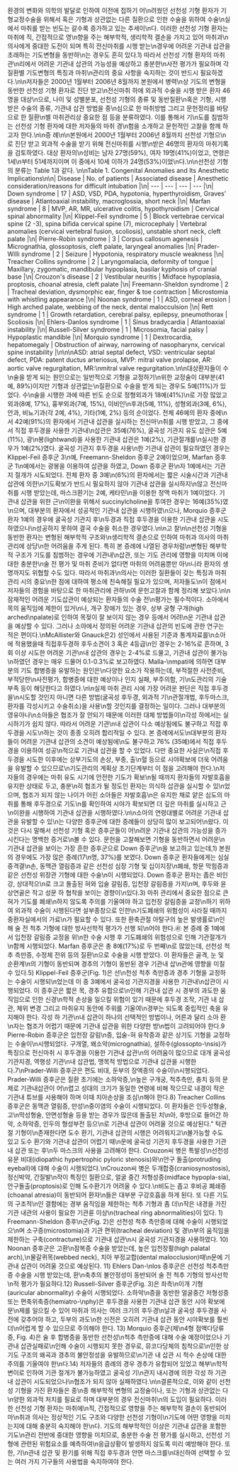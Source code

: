 환경의 변화와 의학의 발달로 인하여 이전에 접하기 어\n려웠던 선천성 기형 환자가 기형교정수술을 위해서 혹은 기형과 상관없는 다른 질환으로 인한 수술을 위하여 수술\n실에서 마취를 받는 빈도는 갈수록 증가하고 있는 추세이\n다. 이러한 선천성 기형 환자는 마취에 직, 간접적으로 영\n향을 주는 해부학적, 생리학적 결손을 가지고 있어 마취과\n의사에게 중대한 도전이 되며 특히 전신마취를 시행 받는\n경우에 어려운 기관내 삽관을 초래하는 기도변형을 동반하\n는 경우도 흔히 있다.1) 따라서 선천성 기형 환자의 마취관\n리에서 어려운 기관내 삽관의 가능성을 예상하고 충분한\n사전 평가가 필요하며 각 질환별 기도변형의 특징과 마취\n관리의 중요 사항을 숙지하는 것이 반드시 필요하겠다.\n\n저자들은 2000년 1월부터 2006년 8월까지 본원에서 병력\n상 기도의 변형을 동반한 선천성 기형 환자로 진단 받고\n전신마취 하에 외과적 수술을 시행 받은 환자 46명을 대상\n으로, 나이 및 성별분포, 선천성 기형의 종류 및 동반질환\n혹은 기형, 시행 받은 수술의 종류, 기관내 삽관 방법을 중\n심으로 한 마취방법 그리고 문헌정리를 바탕으로 한 질환\n별 마취관리상 중요한 점 등을 분류하였다. 이를 통해서 기\n도를 침범하는 선천성 기형 환자에 대한 저자들의 마취 경\n험을 소개하고 문헌적인 고찰을 함께 하고자 한다.\n\n증 례\n\n본원에서 2000년 1월부터 2006년 8월까지 선천성 기형으\n로 진단 받고 외과적 수술을 받기 위해 전신마취를 시행\n받은 46명의 환자의 마취기록을 검토하였다. 대상 환자의\n성비는 남자 27명(59%), 여자 19명(41%)이었고, 연령은 1세\n부터 51세까지이며 이 중에서 10세 이하가 24명(53%)이었\n다.\n\n선천성 기형의 분류는 Table 1과 같다. \n\nTable 1. Congenital Anomalies and Its Anesthetic Implications\n\n| Disease | No. of patients | Associated disease | Anesthetic consideration/reasons for difficult intubation |\n| --- | --- | --- | --- |\n| Down syndrome | 17 | ASD, VSD, PDA, hypotonia, hyperthyroidism, Graves' disease | Atlantoaxial instability, macroglossia, short neck |\n| Marfan syndrome | 8 | MVP, AR, MR, ulcerative colitis, hypothyroidism | Cervical spinal abnormality |\n| Klippel-Feil syndrome | 5 | Block vertebrae cervical spine (2 -3), spina bifida cervical spine (7), microcephaly | Vertebral anomalies (cervical vertebral fusion, scoliosis), unstable short neck, cleft palate |\n| Pierre-Robin syndrome | 3 | Corpus callosum agenesis | Micrognathia, glossoptosis, cleft palate, laryngeal anomalies |\n| Prader-Willi syndrome | 2 | Seizure | Hypotonia, respiratory muscle weakness |\n| Treacher Collins syndrome | 2 | Laryngomalacia, deformity of tongue | Maxillary, zygomatic, mandibular hypoplasia, basilar kyphosis of cranial base |\n| Crouzon's disease | 2 | Vestibular neuritis | Midface hypoplasia, proptosis, choanal atresia, cleft palate |\n| Freemann-Sheldon syndrome | 2 | Tracheal deviation, dysmorphic ear, finger & toe contraction | Microstomia with whistling appearance |\n| Noonan syndrome | 1 | ASD, corneal erosion | High arched palate, webbing of the neck, dental malocculsion |\n| Rett syndrome | 1 | Growth retardation, cerebral palsy, epilepsy, pneumothorax | Scoliosis |\n| Ehlers-Danlos syndrome | 1 | Sinus bradycardia | Atlantoaxial instability |\n| Russell-Silver syndrome | 1 | Microsomia, facial palsy | Hypoplastic mandible |\n| Morquio syndrome | 1 | Dextrocardia, hepatomegaly | Obstruction of airway, narrowing of nasopharynx, cervical spine instability |\n\n\nASD: atrial septal defect, VSD: ventricular septal defect, PDA: patent ductus arteriosus, MVP: mitral valve prolapse, AR: aortic valve regurgitation, MR:\nmitral valve regurgitation.\n\n대상환자들이 수\n술을 받게 되는 원인으로는 일반적으로 기형을 교정하기\n위한 교정술이 대부분(41예, 89%)이지만 기형과 상관없는\n질환으로 수술을 받게 되는 경우도 5예(11%)가 있었다. 수\n술을 시행한 과에 따른 빈도 순으로 정형외과가 18예(41%)\n로 가장 많았고 외과(8예, 17%), 흉부외과(7예, 15%), 이비인\n후과(5예, 11%), 성형외과(3예, 6%), 안과, 비뇨기과(각 2예, 4%), 기타(1예, 2%) 등의 순이었다. 전체 46예의 환자 중에\n서 42예(91%)의 환자에서 기관내 삽관을 실시하는 전신마\n취를 시행 받았고, 그 중에서 직접 후두경을 사용한 기관내\n삽관은 35예(76%), 굴곡성 기관지 유도 삽관은 5예(11%), 광\n봉(lightwand)을 사용한 기관내 삽관은 1예(2%), 기관절개를\n실시한 경우가 1예(2%)였다. 굴곡성 기관지 후두경을 사용\n한 기관내 삽관이 필요하였던 경우는 Klippel-Feil 증후군 3\n예, Freemann-Sheldon 증후군 2예이었으며, Marfan 증후군 1\n예에서는 광봉을 이용하여 삽관을 하였고, Down 증후군 환\n자 1예에서는 기관지 절개가 시도되었다. 전체 환자 중 3예\n(6%)의 환자에서는 짧은 시술시간과 기관내 삽관에 의한\n기도확보가 반드시 필요하지 않아 기관내 삽관을 실시하지\n않고 전신마취를 시행 받았는데, 마스크환기는 2예, 케타민\n을 이용한 정맥 마취가 1예이었다. 기관내 삽관을 위한 근\n이완을 위해서 succinylcholine을 투여한 경우는 16예(35%)였\n으며, 대부분의 환자에서 성공적인 기관내 삽관을 시행하였\n으나, Morquio 증후군 환자 1예의 경우에 굴곡성 기관지 후\n두경과 직접 후두경을 이용한 기관내 삽관을 시도하였으나\n성공하지 못하여 결국 수술을 취소한 경우였다.\n\n고 찰\n\n선천성 기형을 동반한 환자는 변형된 해부학적 구조와\n생리학적 결손으로 인하여 마취과 의사의 마취관리에 상당\n한 어려움을 주게 된다. 특히 본 증례에 나열된 경우처럼\n변형된 해부학적 구조가 기도를 침범하는 경우에 기관내\n삽관, 또는 기도 관리에 영향을 미치며 이에 대한 충분한\n술 전 평가 및 마취 준비가 없다면 마취의 어려움뿐만 아\n니라 환자의 생명까지도 위협할 수도 있다. 따라서 마취과\n의사는 이러한 질환들이 갖는 특징과 마취관리 시의 중요\n한 점에 대하여 평소에 친숙해질 필요가 있으며, 저자들도\n이 점에서 저자들의 경험을 바탕으로 한 마취관리에 관하\n여 문헌고찰과 함께 정리해 보았다.\n\n잠재적인 어려운 기도삽관이 예상되는 환자들의 수술 전\n평가는 필수적이다. 소아에서 목의 움직임에 제한이 있거\n나, 개구 장애가 있는 경우, 상부 궁형 구개(high arched\npalate)로 인하여 목젖이 잘 보이지 않는 경우 등에서 어려\n운 기관내 삽관을 예상할 수 있다. 그러나 소아에서 정의된 어려운 기관내 삽관의 빈도에 관한 연구는 적은 편이다.\nMcAllister와 Gnauck은2) 성인에서 사용된 기준과 통계자료를\n소아에 적용했을때 직접후두경하 후두소견이 3 혹은 4등급\n인 경우는 2-16%로 흔하며, 3회 이상 시도한 어려운 기관\n내 삽관의 경우는 2-4%로 드물고, 기관내 삽관이 불가능\n하였던 경우는 매우 드물어 0.1-0.3%로 보고하였다. Malla-\nmpati에 의하면 대부분의 기도 합병증을 유발하는 원인은\n다양한 요소가 작용하는데, 부적절한 사전준비, 부적당한\n사전평가, 합병증에 대한 예상이나 인지 실패, 부주의함, 기\n도관리의 기술부족 등이 해당한다고 하였다.\n\n실제 마취 관리 시에 가장 어려운 판단은 직접 후두경을\n시도할 것인지 아니면 다른 방법(굴곡성 후두경, 외과적 기\n관절개법, 후두마스크, 환자를 각성시키고 수술취소)을 사용\n할 것인지를 결정하는 일이다. 그러나 대부분의 영유아나\n소아들은 협조가 잘 안되기 때문에 이러한 대체 방법들이\n각성 하에서는 실시하기가 쉽지 않다. 따라서 어려운 기관\n내 삽관이 다소 예상됨에도 불구하고 직접 후두경을 시도\n하는 것이 종종 오히려 합리적일 수 있다. 본 증례에서도\n대부분의 환자들이 어려운 기관내 삽관의 소견이 예상됨에\n도 불구하고 76% (35예)에서 직접 후두경을 이용하여 성공\n적으로 기관내 삽관을 할 수 있었다. 다만 중요한 사실은\n직접 후두경을 시도한 이후에는 상부기도의 손상, 부종, 출\n혈 등으로 시야확보에 더욱 어려움을 유발할 수 있으므로\n기도관리의 계획상 초기단계부터 이 점을 고려해야 한다.\n저자들의 경우에는 마취 유도 시기에 안전한 기도가 확보\n될 때까지 환자들의 자발호흡을 유지한 상태로 두고, 충분\n히 협조가 될 정도인 환자는 의식하 삽관을 실시할 수 있\n었으며, 협조가 되지 않는 나이가 어린 소아들은 자발호흡\n은 유지한 채로 얕은 심도의 마취를 통해 후두경으로 기도\n를 확인하여 시야가 확보되면 더 깊은 마취를 실시하고 근\n이완을 시행하여 기관내 삽관을 시행하였다.\n\n소아의 연령대별로 어려운 기관내 삽관을 유발할 수 있\n는 다양한 증후군에 대한 증례들이 상당히 많이 보고되어\n왔다. 이것은 다시 말해서 선천성 기형 혹은 증후군들이 어\n려운 기관내 삽관의 가능성을 증가시킨다는 명백한 증거로\n볼 수 있다. 문헌을 고찰해보면 기형을 동반하면서 어려운\n기관내 삽관을 보이는 가장 흔한 증후군으로 Down 증후군\n을 보고하고 있는데,1) 본원의 경우에도 가장 많은 증례(17\n명, 37%)를 보였다. Down 증후군 환자들에게는 심실중격결\n손, 동맥관 열림증과 같은 선천성 심장 기형 및 십이지장\n폐쇄, 항문 막힘증과 같은 선천성 위장관 기형에 대한 수술\n이 시행되었다. Down 증후군 환자는 좁은 비인강, 상대적으\n로 크고 돌출된 혀와 입술 갈림증, 입천장 갈림증을 가지\n며, 후두와 윤상연골은 작고 성문 하 협착을 보이는 경향이\n있다.3) 마취 관리에서 중요한 점으로 큰 혀가 기도를 폐쇄\n하지 않도록 주의를 기울여야 하고 입천장 갈림증을 교정\n하기 위하여 외과적 수술이 시행된다면 설부종창으로 인한\n기도폐쇄의 위험성이 사라질 때까지 중환자실에서의 가료\n가 필요할 수 있다. 또한 환축관절 아탈구의 높은 발생률로\n인해 술 전 척추 기형에 대한 방사선학적 평가가 선행 되\n어야 한다.㊶ 본 증례 중 1예에서 입천장 갈림증 교정을 위\n한 수술 시행 후 기도폐쇄의 위험성으로 인해 기관절개가\n함께 시행되었다. Marfan 증후군은 총 8예(17%)로 두 번째\n로 많았는데, 선천성 척추 측만증, 수정체 전위 등의 질환\n으로 수술을 시행 받았다. 이 환자들은 골격, 눈 및 순환계\n의 기형이 동반되며 경추의 기형이 동반된 경우 기관내 삽\n관에 영향을 미칠 수 있다.5) Klippel-Feil 증후군(Fig. 1)은 선\n천성 척추 측만증과 경추 기형을 교정하는 수술이 시행되\n었는데 이 중 3예에서 굴곡성 기관지경을 사용한 기관내\n삽관이 시행되었다. 이 증후군은 짧은 목, 경추 유합으로\n인해 기관내 삽관 시 경부의 과도한 움직임으로 인한 신경\n학적 손상을 일으킬 위험이 있기 때문에 후두경 조작, 기관 내 삽관, 체위 변경 그리고 마취유지 동안에 주위를 기울여\n경부는 되도록 중립적인 축을 유지해야 한다. 각성 하 기관\n내 삽관이 하나의 선택적인 방법이나, 어른과 달리 소아 환\n자는 협조가 어렵기 때문에 기관내 삽관을 위한 다양한 방\n법이 고려되어야 한다.9 Pierre-Robin 증후군은 입천장 갈림\n증, 입술-혀 유착증과 같은 상기도 기형을 교정하는 수술이\n시행되었다. 구개열, 왜소악(micrognathia), 설하수(glossopto-\nsis)가 특징으로 전신마취 시 후두경을 이용한 기관내 삽관\n의 어려움이 많으므로 대개 굴곡성 기관지경, 역행성 기관\n내 삽관법, 맹목적 방법으로 기관내 삽관을 시행한다.7\nPrader-Willi 증후군은 편도 비대, 둔부의 장액종의 수술이\n시행되었다. Prader-Willi 증후군은 질환 초기에는 소하악증,\n높은 구개궁, 척추측만, 충치 등의 문제로 기관내삽관이 어\n렵고 성대의 크기가 동일한 연령에 비해 작으므로 내경이 작은 기관내 튜브를 사용해야 하며 이때 치아손상을 조심\n해야 한다.8) Treacher Collins 증후군은 동맥관 열림증, 만성\n중이염의 수술이 시행되었다. 이 환자들은 인두성형술, 고\n막성형술, 안면성형술 등을 받는 경우가 많은데 돌출된 치\n아, 후방으로 들어간 하악, 소하악증, 인두의 형성부전 등으\n로 기관내 삽관이 어려울 것으로 예상된다.\" 턱관절 기형이\n존재한다면 도수 환기, 기관내 삽관의 시행은 어려워지고\n불가능할 수도 있고 도수 환기와 기관내 삽관이 어렵기 때\n문에 굴곡성 기관지 후두경을 사용한 기관내 삽관 또는 후\n두 마스크의 사용을 고려해야 한다. Crouzon씨 병은 특발성\n선천성 유문 비대(idiopathic hypertrophic pyloric stenosis)와\n안구 돌출(protruding eyeball)에 대해 수술이 시행되었다.\nCrouzon씨 병은 두개합증(craniosynostosis), 정신박약, 간질발\n작이 특징인 질환으로, 얼굴 중간 저형성증(midface hypopla-sia), 안구돌출(proptosis)로 인해 도수환기가 어려울 수 있다.\n비도는 좁고 후비공 폐쇄증(choanal atresia)이 동반되어 환자\n들은 대부분 구강호흡을 하게 된다. 또 다른 기도의 구조적\n인 결함에는 경부 움직임을 제한하는 척추 기형과 좀 더\n작은 내경을 가진 기관 내관의 사용이 필요한 기관륜 이상\n(tracheal ring abnormalities)이 있다. 1) Freemann-Sheldon 증후\n군(Fig. 2)은 선천성 척추 측만증에 대해 수술이 시행되었으\n며 소구증(microstomia)과 기관 편위(tracheal deviation) 및 경\n부의 움직임을 제한하는 구축(contracture)으로 기관내 삽관\n시 굴곡성 기관지경을 사용하였다. 10) Noonan 증후군은 고환\n잠복증 수술을 받았는데, 높은 입천장활(high palatal arch),\n물갈퀴목(webbed neck), 치아 부정교합(dental malocclusion)때\n문에 기관내 삽관이 어려울 것으로 예상된다. 11) Ehlers Dan-\nlos 증후군은 선천성 척추측만증 수술을 시행 받았는데, 환\n축추의 불안정성이 동반되어 술 전 척추 기형의 방사선학\n적 평가가 필요하다.12) Russell-Silver 증후군(Fig. 3)은 좌측\n이개 기형(auricular abnormality) 수술이 시행되었다. 소하악\n증을 동반한 얼굴중간 저형성증 또는 편축위축증(hemiatro-\nphy)은 후두경을 사용한 기관내 삽관 동안 시야 확보에 문\n제를 일으킬 수 있어 마취과 의사는 여러 크기의 후두경\n날과 굴곡성 후두경을 사전에 갖추어야 하고, 두부의 과도\n한 신전은 오히려 기관내 삽관 동안 시야확보를 훨씬 더\n어렵게 할 수 있으므로 주의해야 한다. 13) Morquio 증후군(제\n4형 점액다당류증, Fig. 4)은 술 후 합병증을 동반한 선천성\n척추 측만증에 대해 수술 예정이었으나 기관내 삽관실패로\n인해 수술이 시행되지 못한 경우로, 뮤코다당체의 침착으로\n인한 상기도 구조의 왜곡과 경추의 불안정성을 유발하므로\n기관 내 삽관 시 척수 손상에 대한 주의를 기울여야 한\n다.14) 저자들의 증례의 경우 경추가 유합되어 있었고 해부\n학적 변이로 인하여 기관 절개가 불가능하였고 굴곡성 기\n관지 내시경에 의한 각성 하 기관내 삽관이 시도되었으나\n협조가 되지 않아 실패하였다.\n\n결론적으로, 이와 같이 선천성 기형을 가진 환자들은 종\n종 해부학적 변형의 교정술이나, 또는 기형과 상관없는 다\n양한 외과적 처치를 필요로 하며 대부분의 경우 전신마취\n의 도입이 필요하다. 이러한 선천성 기형 환자는 마취에\n직, 간접적으로 영향을 주는 해부학적 결손이 동반되어 마\n취과 의사는 정상적인 기도 구조와 다양한 선천성 기형이\n기도에 어떤 영향을 미치는지에 대해 충분히 숙지해야 한\n다. 기도의 해부학적인 이상은 기관내 삽관을 포함한 기도\n관리 전반에 중대한 영향을 미치므로, 충분한 수술 전 평가를 실시하고, 선천성 기형에 관련된 위험요소를 예측하여\n응급상황이 발생하지 않도록 미리 예방해야 한다. 또한, 기\n관내 삽관 및 환기를 위해 직접 후두경과 안면 마스크를\n대신하여 선택할 수 있는 여러 가지 기구들의 사용법을 숙지하여야 한다.